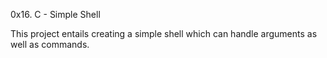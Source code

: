 0x16. C - Simple Shell

This project entails creating a simple shell which can handle arguments as well as commands.
